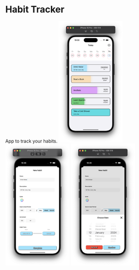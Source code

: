 # Habit Tracker
App to track your habits.
<img src="Screenshots/scr.1.png" width=200> <img src="Screenshots/scr.2.png" width=200> <img src="Screenshots/scr.3.png" width=200>

